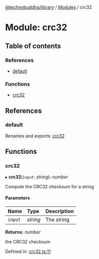 [@technobuddha/library](../..) / [Modules](../Modules.md) / crc32

# Module: crc32

## Table of contents

### References

- [default](crc32.md#default)

### Functions

- [crc32](crc32.md#crc32)

## References

### default

Renames and exports: [crc32](crc32.md#crc32)

## Functions

### crc32

▸ **crc32**(`input`: *string*): *number*

Compute the CRC32 checksum for a string

#### Parameters

| Name | Type | Description |
| :------ | :------ | :------ |
| `input` | *string* | The string |

**Returns:** *number*

the CRC32 checksum

Defined in: [crc32.ts:11](../../src/crc32.ts#L11)
